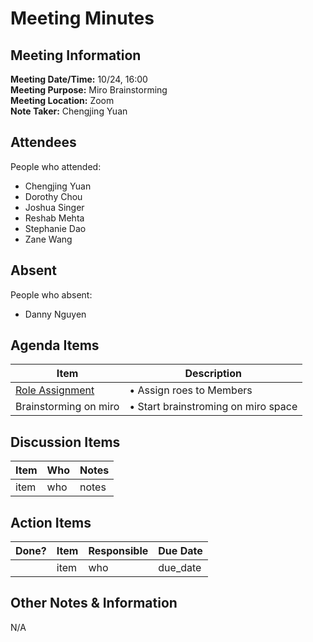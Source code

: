 # Meeting Minutes
## Meeting Information
**Meeting Date/Time:** 10/24, 16:00   
**Meeting Purpose:** Miro Brainstorming  
**Meeting Location:** Zoom   
**Note Taker:** Chengjing Yuan  

## Attendees
People who attended:
- Chengjing Yuan
- Dorothy Chou  
- Joshua Singer  
- Reshab Mehta
- Stephanie Dao
- Zane Wang

## Absent
People who absent:
- Danny Nguyen  


## Agenda Items

Item | Description
---- | ----
[Role Assignment](https://docs.google.com/document/d/1T2EUgLC3WtRB358HIOJEbIIdQwfvFgwaQSzJBCToiSs/edit) | • Assign roes to Members <br>
Brainstorming on miro | • Start brainstroming on miro space <br>

## Discussion Items
Item | Who | Notes |
---- | ---- | ---- |
item | who | notes |


## Action Items
| Done? | Item | Responsible | Due Date |
| ---- | ---- | ---- | ---- |
| | item | who | due_date |

## Other Notes & Information
N/A
